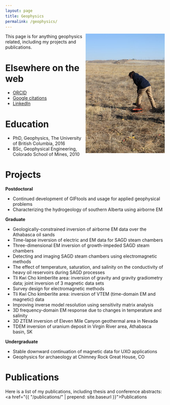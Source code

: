 ```yaml
---
layout: page
title: Geophysics
permalink: /geophysics/
---
```


<p>
<img src="https://github.com/sdevriese/sdevriese.github.io/raw/master/_posts/img/2933_518486162790_1243913_n.jpg" alt="Hammer seismic" style="float:right;width:250px;">
This page is for anything geophysics related, including my projects and publications.
</p>

# Elsewhere on the web

* [ORCID][orcidweb]
* [Google citations][googleweb]
* [LinkedIn][liweb]

[orcidweb]: http://orcid.org/0000-0003-4305-8416
[googleweb]: https://scholar.google.ca/citations?user=MWzVd14AAAAJ&hl=en
[liweb]: https://www.linkedin.com/in/sarahdevriese/

# Education

* PhD, Geophysics, The University of British Columbia, 2016
* BSc, Geophysical Engineering, Colorado School of Mines, 2010

# Projects

**Postdoctoral**

* Continued development of GIFtools and usage for applied geophysical problems
* Characterizing the hydrogeology of southern Alberta using airborne EM

**Graduate**

* Geologically-constrained inversion of airborne EM data over the Athabasca oil sands
* Time-lapse inversion of electric and EM data for SAGD steam chambers
* Three-dimensional EM inversion of growth-impeded SAGD steam chambers
* Detecting and imaging SAGD steam chambers using electromagnetic methods
* The effect of temperature, saturation, and salinity on the conductivity of heavy oil reservoirs during SAGD processes
* Tli Kwi Cho kimberlite area: inversion of gravity and gravity gradiometry data; joint inversion of 3 magnetic data sets
* Survey design for electromagnetic methods
* Tli Kwi Cho kimberlite area: inversion of VTEM (time-domain EM and magnetic) data
* Improving inverse model resolution using sensitivity matrix analysis
* 3D frequency-domain EM response due to changes in temperature and salinity
* 3D ZTEM inversion of Eleven Mile Canyon geothermal area in Nevada
* TDEM inversion of uranium deposit in Virgin River area, Athabasca basin, SK

**Undergraduate**

* Stable downward continuation of magnetic data for UXO applications
* Geophysics for archaeology at Chimney Rock Great House, CO

# Publications

Here is a list of my publications, including thesis and conference abstracts: <a href="{{ "/publications/" | prepend: site.baseurl }}">Publications</a>



